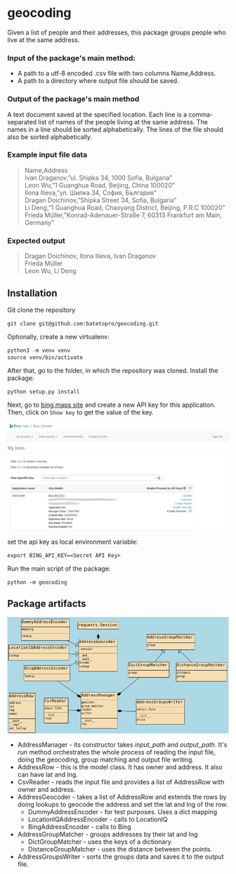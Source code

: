 # geocoding

Given a list of people and their addresses, this package groups 
people who live at the same address.

### Input of the package's main method:
* A path to a utf-8 encoded .csv file with two columns Name,Address.
* A path to a directory where output file should be saved.

### Output of the package's main method
A text document saved at the specified location. Each line is a comma-
separated list of names of the people living at the same address. The
names in a line should be sorted alphabetically. The lines of the file should
also be sorted alphabetically.

### Example input file data
> Name,Address \
Ivan Draganov,”ul. Shipka 34, 1000 Sofia, Bulgaria” \
Leon Wu,”1 Guanghua Road, Beijing, China 100020” \
Ilona Ilieva,”ул. Шипка 34, София, България” \
Dragan Doichinov,”Shipka Street 34, Sofia, Bulgaria” \
Li Deng,”1 Guanghua Road, Chaoyang District, Beijing, P.R.C 100020” \
Frieda Müller,”Konrad-Adenauer-Straße 7, 60313 Frankfurt am Main, 
Germany”

### Expected output
> Dragan Doichinov, Ilona Ilieva, Ivan Draganov \
Frieda Müller \
Leon Wu, Li Deng 

## Installation
Git clone the repository
```commandline
git clone git@github.com:batetopro/geocoding.git
```
Optionally, create a new virtualenv:
```commandline
python3 -m venv venv
source venv/bin/activate
```
After that, go to the folder, in which the repository was cloned.
Install the package:
```commandline
python setup.py install
```

Next, go to [bing maps site](https://www.bingmapsportal.com/Application) and create a new API key for this application.
Then, click on ``Show key`` to get the value of the key.

  ![bing maps api key](https://github.com/batetopro/geocoding/blob/main/img/map_keys.png?raw=true)

set the api key as local environment variable:
```commandline
export BING_API_KEY=<Secret API Key>
```

Run the main script of the package:
```commandline
python -m geocoding
```

## Package artifacts

  ![Class diagram](https://github.com/batetopro/geocoding/blob/main/img/class_diagram.png?raw=true)

* AddressManager - its constructor takes *input_path* and *output_path*. 
   It's *run* method orchestrates the whole process of reading the input file,
   doing the geocoding, group matching and output file writing.
* AddressRow - this is the model class. It has owner and address. 
   It also can have lat and lng.
* CsvReader - reads the input file and provides a list of AddressRow with owner and address.
* AddressGeocoder - takes a list of AddressRow and extends the rows by doing 
   lookups to geocode the address and set the lat and lng of the row.
  * DummyAddressEncoder - for test purposes. Uses a dict mapping
  * LocationIQAddressEncoder - calls to LocationIQ
  * BingAddressEncoder - calls to Bing
* AddressGroupMatcher - groups addresses by their lat and lng
  * DictGroupMatcher - uses the keys of a dictionary. 
  * DistanceGroupMatcher - uses the distance between the points.
* AddressGroupsWriter - sorts the groups data and saves it to the output file.

